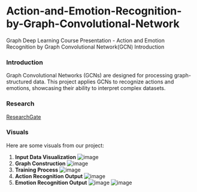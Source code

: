 # Action-and-Emotion-Recognition-by-Graph-Convolutional-Network
Graph Deep Learning Course Presentation - Action and Emotion Recognition by Graph Convolutional Network(GCN)
Introduction
### Introduction
Graph Convolutional Networks (GCNs) are designed for processing graph-structured data. This project applies GCNs to recognize actions and emotions, showcasing their ability to interpret complex datasets.

### Research
[ResearchGate](10.13140/RG.2.2.26563.62240)

### Visuals
Here are some visuals from our project:

1. **Input Data Visualization**
![image](https://github.com/user-attachments/assets/8f90a861-221b-44c2-9776-561a7fd2b19d)
2. **Graph Construction**
![image](https://github.com/user-attachments/assets/114420e4-591a-4b2e-9d6d-6db3ff22cabb)
3. **Training Process**
![image](https://github.com/user-attachments/assets/9647db3c-3e62-45d3-83b1-b822ad060bd9)
4. **Action Recognition Output**
![image](https://github.com/user-attachments/assets/85dce64f-8071-4873-a2a5-c801ef392a92)
5. **Emotion Recognition Output**
![image](https://github.com/user-attachments/assets/cb6c8324-8940-4b74-bad2-02e7fc2ceddc)
![image](https://github.com/user-attachments/assets/ba143f57-0d4a-4d1a-aabd-dcec531bc817)


